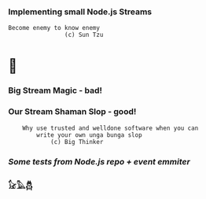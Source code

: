 ### Implementing small Node.js Streams 

```
Become enemy to know enemy
                (c) Sun Tzu 
```
# 👹

### Big Stream Magic - bad!

### Our Stream Shaman Slop - good!

```
    Why use trusted and welldone software when you can 
        write your own unga bunga slop
            (c) Big Thinker
```

### ***Some tests from Node.js repo + event emmiter***
### 𓃠𓅓𓆣